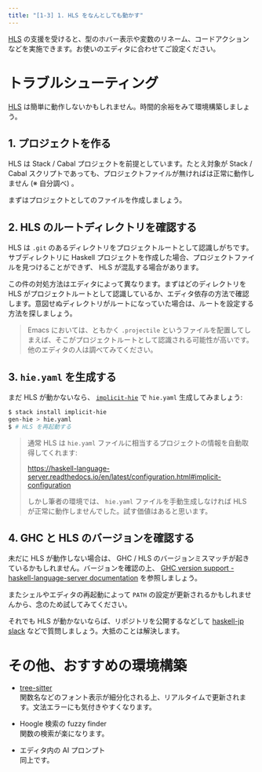 ```yaml
---
title: "[1-3] 1. HLS をなんとしても動かす"
---
```


[HLS] の支援を受けると、型のホバー表示や変数のリネーム、コードアクションなどを実施できます。お使いのエディタに合わせてご設定ください。

# トラブルシューティング

[HLS] は簡単に動作しないかもしれません。時間的余裕をみて環境構築しましょう。

## 1. プロジェクトを作る

HLS は Stack / Cabal プロジェクトを前提としています。たとえ対象が Stack / Cabal スクリプトであっても、プロジェクトファイルが無ければは正常に動作しません (※ 自分調べ) 。

まずはプロジェクトとしてのファイルを作成しましょう。

## 2. HLS のルートディレクトリを確認する

HLS は `.git` のあるディレクトリをプロジェクトルートとして認識しがちです。サブディレクトリに Haskell プロジェクトを作成した場合、プロジェクトファイルを見つけることができず、 HLS が混乱する場合があります。

この件の対処方法はエディタによって異なります。まずはどのディレクトリを HLS がプロジェクトルートとして認識しているか、エディタ依存の方法で確認します。意図せぬディレクトリがルートになっていた場合は、ルートを設定する方法を探しましょう。

> Emacs においては、ともかく `.projectile` というファイルを配置してしまえば、そこがプロジェクトルートとして認識される可能性が高いです。他のエディタの人は調べてみてください。

## 3. `hie.yaml` を生成する

まだ HLS が動かないなら、 [`implicit-hie`] で `hie.yaml` 生成してみましょう:

```sh
$ stack install implicit-hie
gen-hie > hie.yaml
$ # HLS を再起動する
```

> 通常 HLS は `hie.yaml` ファイルに相当するプロジェクトの情報を自動取得してくれます:
>
> https://haskell-language-server.readthedocs.io/en/latest/configuration.html#implicit-configuration
>
> しかし筆者の環境では、 `hie.yaml` ファイルを手動生成しなければ HLS が正常に動作しませんでした。試す価値はあると思います。

## 4. GHC と HLS のバージョンを確認する

未だに HLS が動作しない場合は、 GHC / HLS のバージョンミスマッチが起きているかもしれません。バージョンを確認の上、 [GHC version support - haskell-language-server documentation](https://haskell-language-server.readthedocs.io/en/latest/support/ghc-version-support.html) を参照しましょう。

またシェルやエディタの再起動によって `PATH` の設定が更新されるかもしれませんから、念のため試してみてください。

それでも HLS が動かないならば、リポジトリを公開するなどして [haskell-jp slack] などで質問しましょう。大抵のことは解決します。

# その他、おすすめの環境構築

- [tree-sitter](https://tree-sitter.github.io/tree-sitter/)  
  関数名などのフォント表示が細分化される上、リアルタイムで更新されます。文法エラーにも気付きやすくなります。

- Hoogle 検索の fuzzy finder  
  関数の検索が楽になります。

- エディタ内の AI プロンプト  
  同上です。

[HLS]: https://github.com/haskell/haskell-language-server
[haskell-jp slack]: https://haskell.jp/signin-slack.html
[`implicit-hie`]: https://github.com/Avi-D-coder/implicit-hie

